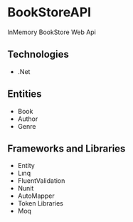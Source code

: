 # BookStoreAPI
InMemory BookStore Web Api
## Technologies
- .Net

## Entities
- Book
- Author
- Genre

## Frameworks and Libraries
- Entity
- Lınq
- FluentValidation
- Nunit
- AutoMapper
- Token Libraries
- Moq

